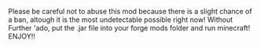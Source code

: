 Please be careful not to abuse this mod because there is a slight chance of a ban, altough it is the most undetectable possible right now! Without Further 'ado, put the .jar file into your forge mods folder and run minecraft! ENJOY!!
